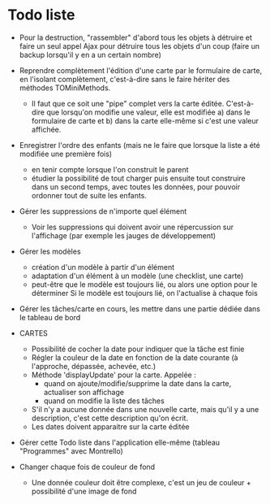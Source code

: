 # Todo liste

* Pour la destruction, "rassembler" d'abord tous les objets à détruire et faire un seul appel Ajax pour détruire tous les objets d'un coup (faire un backup lorsqu'il y en a un certain nombre)

* Reprendre complètement l'édition d'une carte par le formulaire de carte, en l'isolant complètement, c'est-à-dire sans le faire hériter des méthodes TOMiniMethods.
  * Il faut que ce soit une "pipe" complet vers la carte éditée. C'est-à-dire que lorsqu'on modifie une valeur, elle est modifiée a) dans le formulaire de carte et b) dans la carte elle-même si c'est une valeur affichée.

* Enregistrer l'ordre des enfants (mais ne le faire que lorsque la liste a été modifiée une première fois)
  * en tenir compte lorsque l'on construit le parent
  * étudier la possibilité de tout charger puis ensuite tout construire dans un second temps, avec toutes les données, pour pouvoir ordonner tout de suite les enfants.

* Gérer les suppressions de n'importe quel élément
  * Voir les suppressions qui doivent avoir une répercussion sur l'affichage (par exemple les jauges de développement)

* Gérer les modèles
  - création d'un modèle à partir d'un élément
  - adaptation d'un élément à un modèle (une checklist, une carte)
  - peut-être que le modèle est toujours lié, ou alors une option pour le déterminer
    Si le modèle est toujours lié, on l'actualise à chaque fois

* Gérer les tâches/carte en cours, les mettre dans une partie dédiée dans le tableau de bord

* CARTES
  * Possibilité de cocher la date pour indiquer que la tâche est finie
  * Régler la couleur de la date en fonction de la date courante (à l'approche, dépassée, achevée, etc.)
  * Méthode 'displayUpdate' pour la carte. Appelée :
    * quand on ajoute/modifie/supprime la date dans la carte, actualiser son affichage
    * quand on modifie la liste des tâches
  * S'il n'y a aucune donnée dans une nouvelle carte, mais qu'il y a une description, c'est cette description qu'on écrit.
  * Les dates doivent apparaitre sur la carte éditée

* Gérer cette Todo liste dans l'application elle-même (tableau "Programmes" avec Montrello)

* Changer chaque fois de couleur de fond
  * Une donnée couleur doit être complexe, c'est un jeu de couleur + possibilité d'une image de fond